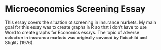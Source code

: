 # Microeconomics Screening Essay 

This essay covers the situation of screening in insurance markets. My main goal for this essay was to create graphs in R so that i don’t have to use Word to create graphs for Economics essays.
The topic of adverse selection in insurance markets was originally covered by Rotschild and Stiglitz (1976). 
